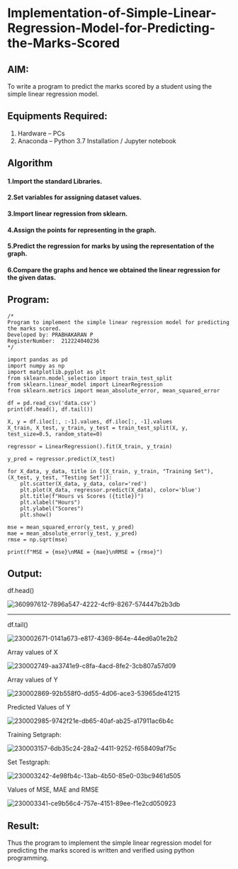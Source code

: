 # Implementation-of-Simple-Linear-Regression-Model-for-Predicting-the-Marks-Scored

## AIM:
To write a program to predict the marks scored by a student using the simple linear regression model.

## Equipments Required:
1. Hardware – PCs
2. Anaconda – Python 3.7 Installation / Jupyter notebook

## Algorithm
#### 1.Import the standard Libraries. 
#### 2.Set variables for assigning dataset values. 
#### 3.Import linear regression from sklearn. 
#### 4.Assign the points for representing in the graph. 
#### 5.Predict the regression for marks by using the representation of the graph. 
#### 6.Compare the graphs and hence we obtained the linear regression for the given datas.

## Program:
```
/*
Program to implement the simple linear regression model for predicting the marks scored.
Developed by: PRABHAKARAN P
RegisterNumber:  212224040236
*/
```
```
import pandas as pd
import numpy as np
import matplotlib.pyplot as plt
from sklearn.model_selection import train_test_split
from sklearn.linear_model import LinearRegression
from sklearn.metrics import mean_absolute_error, mean_squared_error

df = pd.read_csv('data.csv')
print(df.head(), df.tail())

X, y = df.iloc[:, :-1].values, df.iloc[:, -1].values
X_train, X_test, y_train, y_test = train_test_split(X, y, test_size=0.5, random_state=0)

regressor = LinearRegression().fit(X_train, y_train)

y_pred = regressor.predict(X_test)

for X_data, y_data, title in [(X_train, y_train, "Training Set"), (X_test, y_test, "Testing Set")]:
    plt.scatter(X_data, y_data, color='red')
    plt.plot(X_data, regressor.predict(X_data), color='blue')
    plt.title(f"Hours vs Scores ({title})")
    plt.xlabel("Hours")
    plt.ylabel("Scores")
    plt.show()

mse = mean_squared_error(y_test, y_pred)
mae = mean_absolute_error(y_test, y_pred)
rmse = np.sqrt(mse)

print(f"MSE = {mse}\nMAE = {mae}\nRMSE = {rmse}")
```

## Output:
df.head()

![360997612-7896a547-4222-4cf9-8267-574447b2b3db](https://github.com/user-attachments/assets/fe29b874-10e8-4764-981e-49e147de935e)


<hr>

df.tail()

![230002671-0141a673-e817-4369-864e-44ed6a01e2b2](https://github.com/user-attachments/assets/16575fc7-192b-4bd0-a3c9-7cc54240922b)

Array values of X

![230002749-aa3741e9-c8fa-4acd-8fe2-3cb807a57d09](https://github.com/user-attachments/assets/d2bb8a96-a2f7-4950-b41f-70fc9916d44e)

Array values of Y

![230002869-92b558f0-dd55-4d06-ace3-53965de41215](https://github.com/user-attachments/assets/b3158d25-8f4b-4916-b759-9d7d17dc8782)



Predicted Values of Y

![230002985-9742f21e-db65-40af-ab25-a17911ac6b4c](https://github.com/user-attachments/assets/9e30cfca-76e5-44c2-8431-bcd0bca03fca)

Training Setgraph:

![230003157-6db35c24-28a2-4411-9252-f658409af75c](https://github.com/user-attachments/assets/6f700a0d-29df-4f58-a22a-663fc3c11821)



Set Testgraph:

![230003242-4e98fb4c-13ab-4b50-85e0-03bc9461d505](https://github.com/user-attachments/assets/c351ca1b-44df-418e-8629-d1540b5ce788)






Values of MSE, MAE and RMSE

![230003341-ce9b56c4-757e-4151-89ee-f1e2cd050923](https://github.com/user-attachments/assets/ccee47fb-59fa-4c6a-907b-9d4f770a29bb)





## Result:
Thus the program to implement the simple linear regression model for predicting the marks scored is written and verified using python programming.
